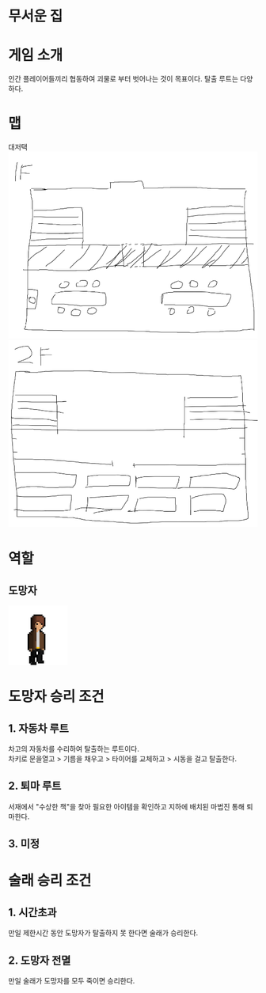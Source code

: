 무서운 집
=========

# 게임 소개
인간 플레이어들끼리 협동하여 괴물로 부터 벗어나는 것이 목표이다. 
탈출 루트는 다양하다.

# 맵
대저택
![image](/1f.png)
![image](/2f.png)

# 역할
## 도망자
![image](/x120.png)

# 도망자 승리 조건
## 1. 자동차 루트
차고의 자동차를 수리하여 탈출하는 루트이다.   
차키로 문을열고 > 기름을 채우고 > 타이어를 교체하고 > 시동을 걸고 탈출한다.
## 2. 퇴마 루트
서재에서 "수상한 책"을 찾아 필요한 아이템을 확인하고 지하에 배치된 마법진 통해 퇴마한다.
## 3. 미정

# 술래 승리 조건
## 1. 시간초과
만일 제한시간 동안 도망자가 탈출하지 못 한다면 술래가 승리한다.
## 2. 도망자 전멸
만일 술래가 도망자를 모두 죽이면 승리한다.
